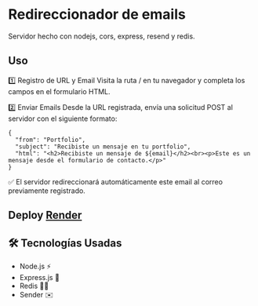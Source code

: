 # Redireccionador de emails

Servidor hecho con nodejs, cors, express, resend y redis.

## Uso
1️⃣ Registro de URL y Email
Visita la ruta / en tu navegador y completa los campos en el formulario HTML.

2️⃣ Enviar Emails
Desde la URL registrada, envía una solicitud POST al servidor con el siguiente formato:

~~~
{
  "from": "Portfolio",
  "subject": "Recibiste un mensaje en tu portfolio",
  "html": "<h2>Recibiste un mensaje de ${email}</h2><br><p>Este es un mensaje desde el formulario de contacto.</p>"
}
~~~

✅ El servidor redireccionará automáticamente este email al correo previamente registrado.


## Deploy [Render](https://todolist-bot-discord.onrender.com)

## 🛠 Tecnologías Usadas
- Node.js ⚡
- Express.js 🚀
- Redis 🏃‍♂️
- Sender ✉️
